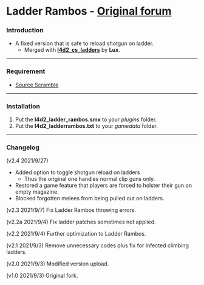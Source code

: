 # Ladder Rambos - [Original forum](https://forums.alliedmods.net/showthread.php?p=2737209)

### Introduction
- A fixed version that is safe to reload shotgun on ladder.
  - Merged with [**l4d2_cs_ladders**](https://forums.alliedmods.net/showthread.php?p=2738865) by **Lux**.

<hr>

### Requirement
- [Source Scramble](https://forums.alliedmods.net/showthread.php?t=317175)

<hr>

### Installation
1. Put the **l4d2_ladder_rambos.smx** to your _plugins_ folder.
2. Put the **l4d2_ladderrambos.txt** to your _gamedata_ folder.

<hr>

### Changelog
(v2.4 2021/9/27)
- Added option to toggle shotgun reload on ladders
  - Thus the original one handles normal clip guns only.
- Restored a game feature that players are forced to holster their gun on empty magazine.
- Blocked forgotten melees from being pulled out on ladders.

(v2.3 2021/9/7) Fix Ladder Rambos throwing errors.

(v2.2a 2021/9/4) Fix ladder patches sometimes not applied.

(v2.2 2021/9/4) Further optimization to Ladder Rambos.

(v2.1 2021/9/3) Remove unnecessary codes plus fix for Infected climbing ladders.

(v2.0 2021/9/3) Modified version upload.

(v1.0 2021/9/3) Original fork.
